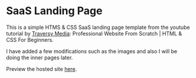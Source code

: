 # SaaS Landing Page

This is a simple HTMS & CSS SaaS landing page template from the youtube tutorial by [Traversy Media](https://www.youtube.com/channel/UC29ju8bIPH5as8OGnQzwJyA): Professional Website From Scratch | HTML & CSS For Beginners.

I have added a few modifications such as the images and also I will be doing the inner pages later.

Preview the hosted site [here](https://cosbydeveloper.github.io/SaaS_Landing_Page).
